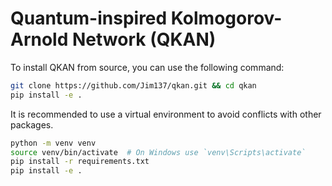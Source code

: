 # Quantum-inspired Kolmogorov-Arnold Network (QKAN)

To install QKAN from source, you can use the following command:

```bash
git clone https://github.com/Jim137/qkan.git && cd qkan
pip install -e .
```

It is recommended to use a virtual environment to avoid conflicts with other packages.

```bash
python -m venv venv
source venv/bin/activate  # On Windows use `venv\Scripts\activate`
pip install -r requirements.txt
pip install -e .
```
